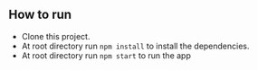 ## How to run

- Clone this project.
- At root directory run `npm install` to install the dependencies.
- At root directory run `npm start` to run the app
